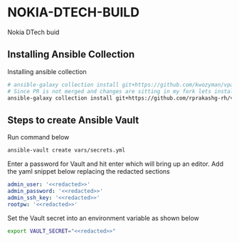 # NOKIA-DTECH-BUILD
Nokia DTech buid

## Installing Ansible Collection
Installing ansible collection

```sh
# ansible-galaxy collection install git+https://github.com/kwozyman/vpac.git,master
# Since PR is not merged and changes are sitting in my fork lets install collection from my fork
ansible-galaxy collection install git+https://github.com/rprakashg-rh/vpac.git,master
```

## Steps to create Ansible Vault


Run command below

```sh
ansible-vault create vars/secrets.yml
```

Enter a password for Vault and hit enter which will bring up an editor. Add the yaml snippet below replacing the redacted sections

```yaml
admin_user: '<<redacted>>'
admin_password: '<<redacted>>'
admin_ssh_key: '<<redacted>>'
rootpw: '<<redacted>>'
```

Set the Vault secret into an environment variable as shown below

```sh
export VAULT_SECRET="<<redacted>>"
```



